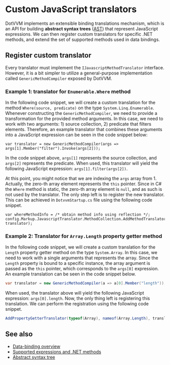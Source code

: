 # Custom JavaScript translators

DotVVM implements an extensible binding translations mechanism, which is an API for building **abstract syntax trees** ([AST](https://en.wikipedia.org/wiki/Abstract_syntax_tree)) that represent JavaScript expressions. We can then register custom translators for specific .NET methods, and extend the set of supported methods used in data bindings.

## Register custom translator

Every translator must implement the `IJavascriptMethodTranslator` interface. However, it is a bit simpler to utilize a general-purpose implementation called `GenericMethodCompiler` exposed by DotVVM.

### Example 1: translator for `Enumerable.Where` method

In the following code snippet, we will create a custom translation for the method `Where(source, predicate)` on the type `System.Linq.Enumerable`. Whenever constructing the `GenericMethodCompiler`, we need to provide a transformation for the provided method arguments. In this case, we need to work with two arguments: 1) source collection, 2) predicate that filters elements. Therefore, an example translator that combines these arguments into a JavaScript expression can be seen in the code snippet below:

```CSHARP
var translator = new GenericMethodCompiler(args => args[1].Member("filter").Invoke(args[2]));
```

In the code snippet above, `args[1]` represents the source collection, and `args[2]` represents the predicate. When used, this translator will yield the following JavaScript expression: `args[1].filter(args[2])`.

At this point, you might notice that we are indexing the `args` array from 1. Actually, the zero-th array element represents the `this` pointer. Since in C# the `Where` method is static, the zero-th array element is `null`, and as such is not used by the translator. The only step left is to register the new translator. This can be achieved in `DotvvmStartup.cs` file using the following code snippet.

```CSHARP
var whereMethodInfo = /* obtain method info using reflection */;
config.Markup.JavascriptTranslator.MethodCollection.AddMethodTranslator(whereMethodInfo, translator);
```

### Example 2: Translator for `Array.Length` property getter method

In the following code snippet, we will create a custom translation for the `Length` property getter method on the type `System.Array`. In this case, we need to work with a single arguments that represents the array. Since the `Length` property is bound to a specific instance, the array argument is passed as the `this` pointer, which corresponds to the `args[0]` expression. An example translation can be seen in the code snippet below.

```csharp
var translator = new GenericMethodCompiler(a => a[0].Member("length"));
```
When used, the translator above will yield the following JavaScript expression: `args[0].length`. Now, the only thing left is registering this translation. We can perform the registration using the following code snippet.

```csharp
AddPropertyGetterTranslator(typeof(Array), nameof(Array.Length), translator);
```

## See also

* [Data-binding overview](~/pages/concepts/data-binding/binding-context)
* [Supported expressions and .NET methods](~/pages/concepts/data-binding/supported-expressions)
* [Abstract syntax tree](https://en.wikipedia.org/wiki/Abstract_syntax_tree)